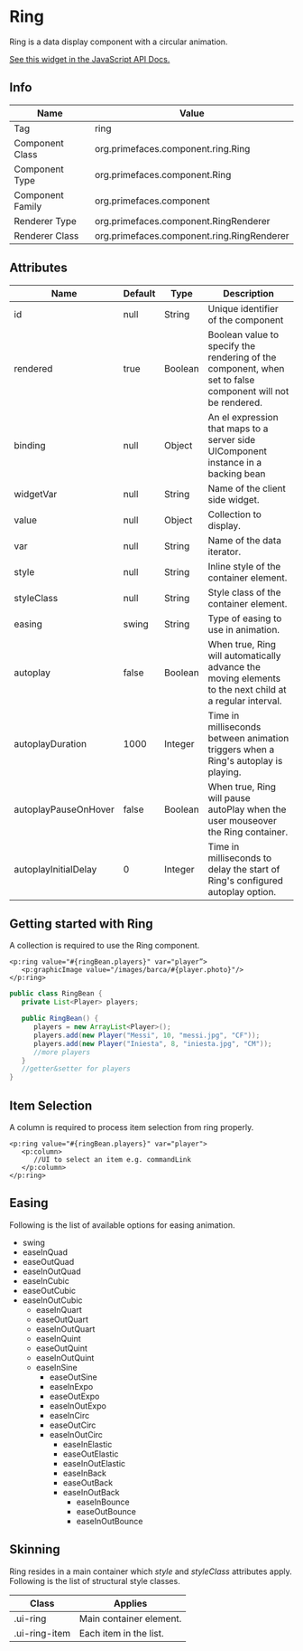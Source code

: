 # Ring

Ring is a data display component with a circular animation.

[See this widget in the JavaScript API Docs.](../../jsdocs/classes/primefaces.widget.ring.html)

## Info

| Name | Value |
| --- | --- |
| Tag | ring
| Component Class | org.primefaces.component.ring.Ring
| Component Type | org.primefaces.component.Ring
| Component Family | org.primefaces.component |
| Renderer Type | org.primefaces.component.RingRenderer
| Renderer Class | org.primefaces.component.ring.RingRenderer

## Attributes

| Name | Default | Type | Description | 
| --- | --- | --- | --- |
id | null | String | Unique identifier of the component
rendered | true | Boolean | Boolean value to specify the rendering of the component, when set to false component will not be rendered.
binding | null | Object | An el expression that maps to a server side UIComponent instance in a backing bean
widgetVar | null | String | Name of the client side widget.
value | null | Object | Collection to display.
var | null | String | Name of the data iterator.
style | null | String | Inline style of the container element.
styleClass | null | String | Style class of the container element.
easing | swing | String | Type of easing to use in animation.
autoplay | false | Boolean | When true, Ring will automatically advance the moving elements to the next child at a regular interval.
autoplayDuration | 1000 | Integer | Time in milliseconds between animation triggers when a Ring's autoplay is playing.
autoplayPauseOnHover | false | Boolean | When true, Ring will pause autoPlay when the user mouseover the Ring container.
autoplayInitialDelay | 0 | Integer | Time in milliseconds to delay the start of Ring's configured autoplay option.

## Getting started with Ring
A collection is required to use the Ring component.

```xhtml
<p:ring value="#{ringBean.players}" var="player”>
   <p:graphicImage value="/images/barca/#{player.photo}"/>
</p:ring>
```
```java
public class RingBean {
   private List<Player> players;

   public RingBean() {
      players = new ArrayList<Player>();
      players.add(new Player("Messi", 10, "messi.jpg", "CF"));
      players.add(new Player("Iniesta", 8, "iniesta.jpg", "CM"));
      //more players
   }
   //getter&setter for players
}
```
## Item Selection
A column is required to process item selection from ring properly.

```xhtml
<p:ring value="#{ringBean.players}" var="player">
   <p:column>
      //UI to select an item e.g. commandLink
   </p:column>
</p:ring>
```
## Easing
Following is the list of available options for easing animation.

- swing
- easeInQuad
- easeOutQuad
- easeInOutQuad
- easeInCubic
- easeOutCubic
- easeInOutCubic
    - easeInQuart
    - easeOutQuart
    - easeInOutQuart
    - easeInQuint
    - easeOutQuint
    - easeInOutQuint
    - easeInSine
       - easeOutSine
       - easeInExpo
       - easeOutExpo
       - easeInOutExpo
       - easeInCirc
       - easeOutCirc
       - easeInOutCirc
          - easeInElastic
          - easeOutElastic
          - easeInOutElastic
          - easeInBack
          - easeOutBack
          - easeInOutBack
             - easeInBounce
             - easeOutBounce
             - easeInOutBounce


## Skinning
Ring resides in a main container which _style_ and _styleClass_ attributes apply. Following is the list of
structural style classes.

| Class | Applies | 
| --- | --- | 
.ui-ring | Main container element.
.ui-ring-item | Each item in the list.
